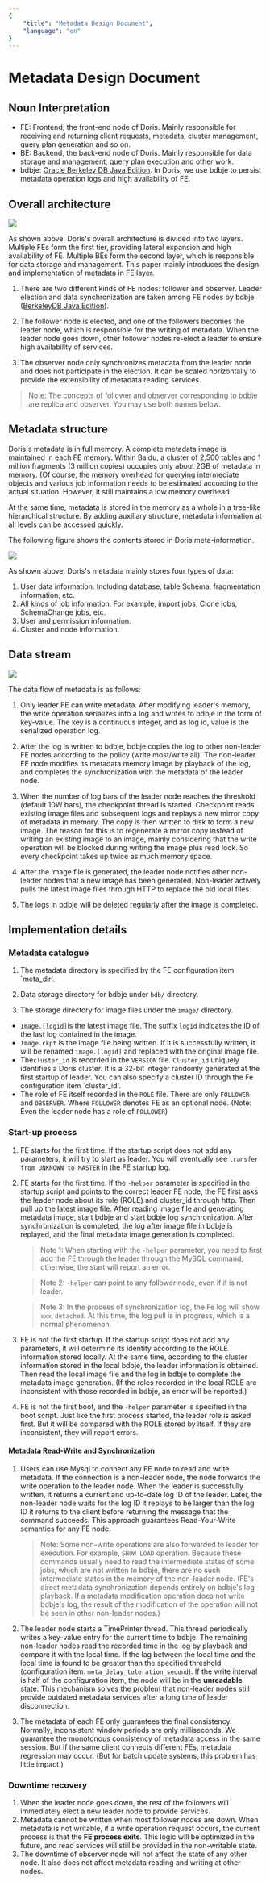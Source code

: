 ```yaml
---
{
    "title": "Metadata Design Document",
    "language": "en"
}
---
```


<!-- 
Licensed to the Apache Software Foundation (ASF) under one
or more contributor license agreements.  See the NOTICE file
distributed with this work for additional information
regarding copyright ownership.  The ASF licenses this file
to you under the Apache License, Version 2.0 (the
"License"); you may not use this file except in compliance
with the License.  You may obtain a copy of the License at

  http://www.apache.org/licenses/LICENSE-2.0

Unless required by applicable law or agreed to in writing,
software distributed under the License is distributed on an
"AS IS" BASIS, WITHOUT WARRANTIES OR CONDITIONS OF ANY
KIND, either express or implied.  See the License for the
specific language governing permissions and limitations
under the License.
-->


# Metadata Design Document

## Noun Interpretation

* FE: Frontend, the front-end node of Doris. Mainly responsible for receiving and returning client requests, metadata, cluster management, query plan generation and so on.
* BE: Backend, the back-end node of Doris. Mainly responsible for data storage and management, query plan execution and other work.
* bdbje: [Oracle Berkeley DB Java Edition](http://www.oracle.com/technetwork/database/berkeleydb/overview/index-093405.html). In Doris, we use bdbje to persist metadata operation logs and high availability of FE.

## Overall architecture
![](/images/palo_architecture.jpg)

As shown above, Doris's overall architecture is divided into two layers. Multiple FEs form the first tier, providing lateral expansion and high availability of FE. Multiple BEs form the second layer, which is responsible for data storage and management. This paper mainly introduces the design and implementation of metadata in FE layer.

1. There are two different kinds of FE nodes: follower and observer. Leader election and data synchronization are taken among FE nodes by bdbje ([BerkeleyDB Java Edition](http://www.oracle.com/technetwork/database/database-technologies/berkeleydb/overview/index-093405.html)).

2. The follower node is elected, and one of the followers becomes the leader node, which is responsible for the writing of metadata. When the leader node goes down, other follower nodes re-elect a leader to ensure high availability of services.

3. The observer node only synchronizes metadata from the leader node and does not participate in the election. It can be scaled horizontally to provide the extensibility of metadata reading services.

> Note: The concepts of follower and observer corresponding to bdbje are replica and observer. You may use both names below.

## Metadata structure

Doris's metadata is in full memory. A complete metadata image is maintained in each FE memory. Within Baidu, a cluster of 2,500 tables and 1 million fragments (3 million copies) occupies only about 2GB of metadata in memory. (Of course, the memory overhead for querying intermediate objects and various job information needs to be estimated according to the actual situation. However, it still maintains a low memory overhead.

At the same time, metadata is stored in the memory as a whole in a tree-like hierarchical structure. By adding auxiliary structure, metadata information at all levels can be accessed quickly.

The following figure shows the contents stored in Doris meta-information.

![](/images/metadata_contents.png)

As shown above, Doris's metadata mainly stores four types of data:

1. User data information. Including database, table Schema, fragmentation information, etc.
2. All kinds of job information. For example, import jobs, Clone jobs, SchemaChange jobs, etc.
3. User and permission information.
4. Cluster and node information.

## Data stream

![](/images/metadata_stream.png)

The data flow of metadata is as follows:

1. Only leader FE can write metadata. After modifying leader's memory, the write operation serializes into a log and writes to bdbje in the form of key-value. The key is a continuous integer, and as log id, value is the serialized operation log.

2. After the log is written to bdbje, bdbje copies the log to other non-leader FE nodes according to the policy (write most/write all). The non-leader FE node modifies its metadata memory image by playback of the log, and completes the synchronization with the metadata of the leader node.

3. When the number of log bars of the leader node reaches the threshold (default 10W bars), the checkpoint thread is started. Checkpoint reads existing image files and subsequent logs and replays a new mirror copy of metadata in memory. The copy is then written to disk to form a new image. The reason for this is to regenerate a mirror copy instead of writing an existing image to an image, mainly considering that the write operation will be blocked during writing the image plus read lock. So every checkpoint takes up twice as much memory space.

4. After the image file is generated, the leader node notifies other non-leader nodes that a new image has been generated. Non-leader actively pulls the latest image files through HTTP to replace the old local files.

5. The logs in bdbje will be deleted regularly after the image is completed.

## Implementation details

### Metadata catalogue

1. The metadata directory is specified by the FE configuration item `meta_dir'.

2. Data storage directory for bdbje under `bdb/` directory.

3. The storage directory for image files under the `image/` directory.

* `Image.[logid]`is the latest image file. The suffix `logid` indicates the ID of the last log contained in the image.
* `Image.ckpt` is the image file being written. If it is successfully written, it will be renamed `image.[logid]` and replaced with the original image file.
* The`cluster_id` is recorded in the `VERSION` file. `Cluster_id` uniquely identifies a Doris cluster. It is a 32-bit integer randomly generated at the first startup of leader. You can also specify a cluster ID through the Fe configuration item `cluster_id'.
* The role of FE itself recorded in the `ROLE` file. There are only `FOLLOWER` and `OBSERVER`. Where `FOLLOWER` denotes FE as an optional node. (Note: Even the leader node has a role of `FOLLOWER`)

### Start-up process

1. FE starts for the first time. If the startup script does not add any parameters, it will try to start as leader. You will eventually see `transfer from UNKNOWN to MASTER` in the FE startup log.

2. FE starts for the first time. If the `-helper` parameter is specified in the startup script and points to the correct leader FE node, the FE first asks the leader node about its role (ROLE) and cluster_id through http. Then pull up the latest image file. After reading image file and generating metadata image, start bdbje and start bdbje log synchronization. After synchronization is completed, the log after image file in bdbje is replayed, and the final metadata image generation is completed.

	> Note 1: When starting with the `-helper` parameter, you need to first add the FE through the leader through the MySQL command, otherwise, the start will report an error.

	> Note 2: `-helper` can point to any follower node, even if it is not leader.

	> Note 3: In the process of synchronization log, the Fe log will show `xxx detached`. At this time, the log pull is in progress, which is a normal phenomenon.

3. FE is not the first startup. If the startup script does not add any parameters, it will determine its identity according to the ROLE information stored locally. At the same time, according to the cluster information stored in the local bdbje, the leader information is obtained. Then read the local image file and the log in bdbje to complete the metadata image generation. (If the roles recorded in the local ROLE are inconsistent with those recorded in bdbje, an error will be reported.)

4. FE is not the first boot, and the `-helper` parameter is specified in the boot script. Just like the first process started, the leader role is asked first. But it will be compared with the ROLE stored by itself. If they are inconsistent, they will report errors.

#### Metadata Read-Write and Synchronization

1. Users can use Mysql to connect any FE node to read and write metadata. If the connection is a non-leader node, the node forwards the write operation to the leader node. When the leader is successfully written, it returns a current and up-to-date log ID of the leader. Later, the non-leader node waits for the log ID it replays to be larger than the log ID it returns to the client before returning the message that the command succeeds. This approach guarantees Read-Your-Write semantics for any FE node.

	> Note: Some non-write operations are also forwarded to leader for execution. For example, `SHOW LOAD` operation. Because these commands usually need to read the intermediate states of some jobs, which are not written to bdbje, there are no such intermediate states in the memory of the non-leader node. (FE's direct metadata synchronization depends entirely on bdbje's log playback. If a metadata modification operation does not write bdbje's log, the result of the modification of the operation will not be seen in other non-leader nodes.)

2. The leader node starts a TimePrinter thread. This thread periodically writes a key-value entry for the current time to bdbje. The remaining non-leader nodes read the recorded time in the log by playback and compare it with the local time. If the lag between the local time and the local time is found to be greater than the specified threshold (configuration item: `meta_delay_toleration_second`). If the write interval is half of the configuration item, the node will be in the **unreadable** state. This mechanism solves the problem that non-leader nodes still provide outdated metadata services after a long time of leader disconnection.

3. The metadata of each FE only guarantees the final consistency. Normally, inconsistent window periods are only milliseconds. We guarantee the monotonous consistency of metadata access in the same session. But if the same client connects different FEs, metadata regression may occur. (But for batch update systems, this problem has little impact.)

### Downtime recovery

1. When the leader node goes down, the rest of the followers will immediately elect a new leader node to provide services.
2. Metadata cannot be written when most follower nodes are down. When metadata is not writable, if a write operation request occurs, the current process is that the **FE process exits**. This logic will be optimized in the future, and read services will still be provided in the non-writable state.
3. The downtime of observer node will not affect the state of any other node. It also does not affect metadata reading and writing at other nodes.
